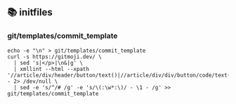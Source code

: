 ## :books: initfiles

### git/templates/commit_template

```
echo -e "\n" > git/templates/commit_template
curl -s https://gitmoji.dev/ \
  | sed 's|</p>|\n&|g' \
  | xmllint --html --xpath '//article/div/header/button/text()|//article/div/div/button/code/text()|//article/div/div/p/text()' - 2> /dev/null \
  | sed -e 's/^/# /g' -e 's/\(:\w*:\)/ - \1 - /g' >> git/templates/commit_template
```

